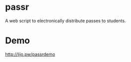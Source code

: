 # passr
A web script to electronically distribute passes to students.

# Demo
http://lijo.pw/passrdemo
